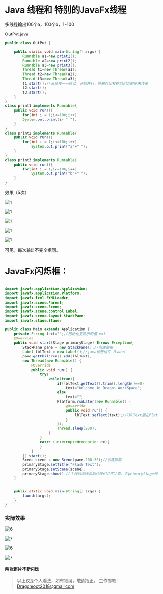 #  Java 线程和 特别的JavaFx线程

多线程输出100个a，100个b，1~100

OutPut.java

```java
public class OutPut {

    public static void main(String[] args) {
        Runnable a1=new print1();
        Runnable a2=new print2();
        Runnable a3=new print3();
        Thread t1=new Thread(a1);
        Thread t2=new Thread(a2);
        Thread t3=new Thread(a3);
        t1.start();//三线程一一启动，开始并行，屏幕打印权在他们之前传来传去
        t2.start();
        t3.start();
    }
}
class print1 implements Runnable{
    public void run(){
        for(int i = 1;i<=100;i++)
        System.out.print(i+ " ");
    }
}
class print2 implements Runnable{
    public void run(){
        for(int i = 1;i<=100;i++)
            System.out.print("a"+" ");
    }
}
class print3 implements Runnable{
    public void run(){
        for(int i = 1;i<=100;i++)
            System.out.print("b"+" ");
    }
}
```

效果（5次）

![1](photo/JavaParallel1.png)

![1](photo/JavaParallel2.png)

![1](photo/JavaParallel3.png)

![1](photo/JavaParallel4.png)

![1](photo/JavaParallel5.png)

可见，每次输出不完全相同。

# JavaFx闪烁框：



```java

import javafx.application.Application;
import javafx.application.Platform;
import javafx.fxml.FXMLLoader;
import javafx.scene.Parent;
import javafx.scene.Scene;
import javafx.scene.control.Label;
import javafx.scene.layout.StackPane;
import javafx.stage.Stage;

public class Main extends Application {
    private String text="";//初始化要显示的值text
    @Override
    public void start(Stage primaryStage) throws Exception{
        StackPane pane = new StackPane();//创建画布
        Label lblText = new Label();//java标签组件 JLabel
        pane.getChildren().add(lblText);
        new Thread(new Runnable() {
            @Override
            public void run() {
                try{
                    while(true){
                        if(lblText.getText().trim().length()==0)
                            text="Welcome to Dragon WorkSpace";
                        else
                            text="";
                        Platform.runLater(new Runnable() {
                            @Override
                            public void run() {
                                lblText.setText(text);//lblText要在Platform下才能使用线程控制其闪烁，普通的thread只能控制一般的文本框状态。还可以使用第二种方法TimeLine通过帧来控制
                            }
                        });
                        Thread.sleep(200);
                    }
                }
                catch (InterruptedException ex){
                }
            }
        }).start();
        Scene scene = new Scene(pane,200,50);//创建屏幕
        primaryStage.setTitle("Flash Text");
        primaryStage.setScene(scene);
        primaryStage.show();//主线程运行与副线程们并不冲突。在primaryStage使用show方法之前，lblText并不会实际显示，只是不断setText更改里面的字符。
    }


    public static void main(String[] args) {
        launch(args);
    }
}
```

### 实际效果



![6](photo/JavaParallel6.PNG)

![7](photo/JavaParallel7.png)

![6](photo/JavaParallel6.PNG)

![7](photo/JavaParallel7.png)

#### 两张照片不断闪烁

> 以上仅是个人看法，如有错误，敬请指正。 工作邮箱：Dragonroot2018@gmail.com
